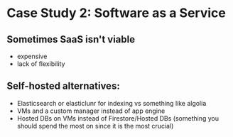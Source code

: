 # Case Study 2: Software as a Service

## Sometimes SaaS isn't viable

- expensive
- lack of flexibility

## Self-hosted alternatives:

- Elasticsearch or elasticlunr for indexing vs something like algolia
- VMs and a custom manager instead of app engine
- Hosted DBs on VMs instead of Firestore/Hosted DBs (something you should spend the most on since it is the most crucial)
